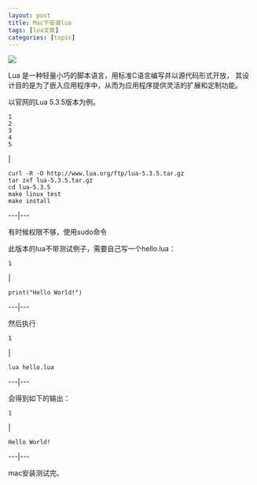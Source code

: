 ```yaml
---
layout: post
title: Mac下安装lua 
tags: [lua文章]
categories: [topic]
---
```

![](http://image.dillonliang.cn/blog/lua.png)

Lua 是一种轻量小巧的脚本语言，用标准C语言编写并以源代码形式开放， 其设计目的是为了嵌入应用程序中，从而为应用程序提供灵活的扩展和定制功能。

以官网的Lua 5.3.5版本为例。

>
    1  
    2  
    3  
    4  
    5  
    

|

    
    
    curl -R -O http://www.lua.org/ftp/lua-5.3.5.tar.gz  
    tar zxf lua-5.3.5.tar.gz  
    cd lua-5.3.5  
    make linux test  
    make install  
      
  
---|---  
  
有时候权限不够，使用sudo命令

此版本的lua不带测试例子，需要自己写一个hello.lua：

    
    
    1  
    

|

    
    
    print("Hello World!")  
      
  
---|---  
  
然后执行

    
    
    1  
    

|

    
    
    lua hello.lua  
      
  
---|---  
  
会得到如下的输出：

    
    
    1  
    

|

    
    
    Hello World!  
      
  
---|---  
  
mac安装测试完。